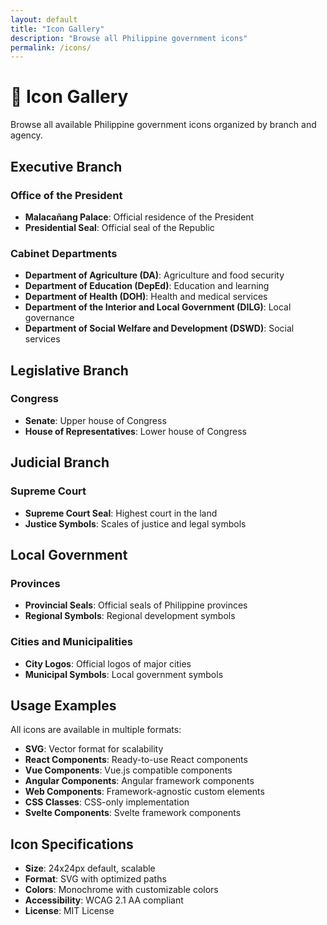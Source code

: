 ```yaml
---
layout: default
title: "Icon Gallery"
description: "Browse all Philippine government icons"
permalink: /icons/
---
```


# 🎨 Icon Gallery

Browse all available Philippine government icons organized by branch and agency.

## Executive Branch

### Office of the President
- **Malacañang Palace**: Official residence of the President
- **Presidential Seal**: Official seal of the Republic

### Cabinet Departments
- **Department of Agriculture (DA)**: Agriculture and food security
- **Department of Education (DepEd)**: Education and learning
- **Department of Health (DOH)**: Health and medical services
- **Department of the Interior and Local Government (DILG)**: Local governance
- **Department of Social Welfare and Development (DSWD)**: Social services

## Legislative Branch

### Congress
- **Senate**: Upper house of Congress
- **House of Representatives**: Lower house of Congress

## Judicial Branch

### Supreme Court
- **Supreme Court Seal**: Highest court in the land
- **Justice Symbols**: Scales of justice and legal symbols

## Local Government

### Provinces
- **Provincial Seals**: Official seals of Philippine provinces
- **Regional Symbols**: Regional development symbols

### Cities and Municipalities
- **City Logos**: Official logos of major cities
- **Municipal Symbols**: Local government symbols

## Usage Examples

All icons are available in multiple formats:

- **SVG**: Vector format for scalability
- **React Components**: Ready-to-use React components
- **Vue Components**: Vue.js compatible components
- **Angular Components**: Angular framework components
- **Web Components**: Framework-agnostic custom elements
- **CSS Classes**: CSS-only implementation
- **Svelte Components**: Svelte framework components

## Icon Specifications

- **Size**: 24x24px default, scalable
- **Format**: SVG with optimized paths
- **Colors**: Monochrome with customizable colors
- **Accessibility**: WCAG 2.1 AA compliant
- **License**: MIT License
